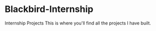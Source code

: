 # Blackbird-Internship
Internship Projects
This is where you'll find all the projects I have built.
